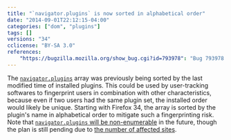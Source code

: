 ```yaml
---
title: "`navigator.plugins` is now sorted in alphabetical order"
date: "2014-09-01T22:12:15-04:00"
categories: ["dom", "plugins"]
tags: []
versions: "34"
cclicense: "BY-SA 3.0"
references:
    "https://bugzilla.mozilla.org/show_bug.cgi?id=793978": "Bug 793978 – Sort navigator.plugins array to avoid exposing user-identifying plugin file order"
---
```

The [`navigator.plugins`](https://developer.mozilla.org/en-US/docs/Web/API/navigator.plugins) array was previously being sorted by the last modified time of installed plugins. This could be used by user-tracking softwares to fingerprint users in combination with other characteristics, because even if two users had the same plugin set, the installed order would likely be unique. Starting with Firefox 34, the array is sorted by the plugin's name in alphabetical order to mitigate such a fingerprinting risk. Note that [`navigator.plugins` will be non-enumerable](https://bugzilla.mozilla.org/show_bug.cgi?id=757726) in the future, though the plan is still pending due to [the number of affected sites](https://bugzilla.mozilla.org/show_bug.cgi?id=934107).
